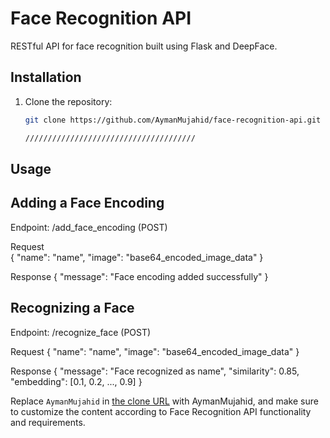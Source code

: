 # Face Recognition API

RESTful API for face recognition built using Flask and DeepFace.

## Installation

1. Clone the repository:
   ```bash
   git clone https://github.com/AymanMujahid/face-recognition-api.git

   //////////////////////////////////////
## Usage
## Adding a Face Encoding
Endpoint: /add_face_encoding (POST)

Request   
{
  "name": "name",
  "image": "base64_encoded_image_data"
}

Response
{
  "message": "Face encoding added successfully"
}

## Recognizing a Face
Endpoint: /recognize_face (POST)

Request
{
  "name": "name",
  "image": "base64_encoded_image_data"
}

Response
{
  "message": "Face recognized as name",
  "similarity": 0.85,
  "embedding": [0.1, 0.2, ..., 0.9]
}


Replace `AymanMujahid` in [the clone URL](https://github.com/AymanMujahid/face-recognition-api.git) with AymanMujahid, and make sure to customize the content according to Face Recognition API functionality and requirements.

